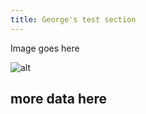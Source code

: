 ```yaml
---
title: George's test section
---
```

Image goes here



![alt](/public/images/uploads/screenshot-from-2019-05-02-20-24-47.png "title")

## more data here
